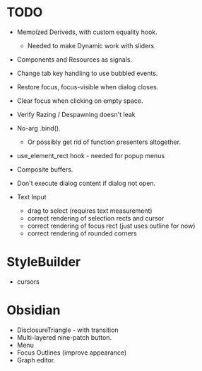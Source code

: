 # TODO

- Memoized Deriveds, with custom equality hook.
  - Needed to make Dynamic work with sliders
- Components and Resources as signals.
- Change tab key handling to use bubbled events.
- Restore focus, focus-visible when dialog closes.
- Clear focus when clicking on empty space.
- Verify Razing / Despawning doesn't leak
- No-arg .bind().
  - Or possibly get rid of function presenters altogether.
- use_element_rect hook - needed for popup menus
- Composite buffers.
- Don't execute dialog content if dialog not open.
- Text Input

  - drag to select (requires text measurement)
  - correct rendering of selection rects and cursor
  - correct rendering of focus rect (just uses outline for now)
  - correct rendering of rounded corners

# StyleBuilder

- cursors

# Obsidian

- DisclosureTriangle - with transition
- Multi-layered nine-patch button.
- Menu
- Focus Outlines (improve appearance)
- Graph editor.

